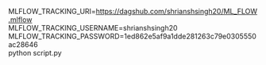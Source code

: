 MLFLOW_TRACKING_URI=https://dagshub.com/shrianshsingh20/ML_FLOW.mlflow \
MLFLOW_TRACKING_USERNAME=shrianshsingh20 \
MLFLOW_TRACKING_PASSWORD=1ed862e5af9a1dde281263c79e0305550ac28646 \
python script.py